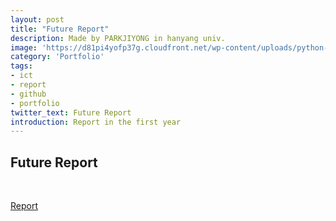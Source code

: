 ```yaml
---
layout: post
title: "Future Report"
description: Made by PARKJIYONG in hanyang univ.
image: 'https://d81pi4yofp37g.cloudfront.net/wp-content/uploads/python-1.png'
category: 'Portfolio'
tags:
- ict
- report
- github
- portfolio
twitter_text: Future Report
introduction: Report in the first year
---
```



Future Report 
---
</br>

[Report](https://github.com/ParkJiyong/ParkJiyong.github.io/blob/master/%E1%84%89%E1%85%A9%E1%84%91%E1%85%B3%E1%84%90%E1%85%B3%E1%84%8B%E1%85%B0%E1%84%8B%E1%85%A5%E1%84%8B%E1%85%B2%E1%86%BC%E1%84%92%E1%85%A1%E1%86%B8%E1%84%8C%E1%85%A5%E1%86%AB%E1%84%85%E1%85%A3%E1%86%A8_%E1%84%90%E1%85%B5%E1%86%B7%E1%84%91%E1%85%B3%E1%84%85%E1%85%A9%E1%84%8C%E1%85%A6%E1%86%A8%E1%84%90%E1%85%B3_%E1%84%80%E1%85%B5%E1%86%B7%E1%84%89%E1%85%B3%E1%86%BC%E1%84%92%E1%85%AA%E1%86%AB:%E1%84%87%E1%85%A1%E1%86%A8%E1%84%8C%E1%85%B5%E1%84%8B%E1%85%AD%E1%86%BC:%E1%84%87%E1%85%A1%E1%86%A8%E1%84%92%E1%85%A7%E1%86%AB%E1%84%8E%E1%85%A1%E1%86%BC:%E1%84%8C%E1%85%B5%E1%86%AB%E1%84%82%E1%85%A1%E1%84%8B%E1%85%A7%E1%86%BC.docx)
